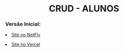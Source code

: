 <h1 align="center">CRUD - ALUNOS </h1>

<h3 align="left">Versão Inicial:</h3>


<a href="https://aprendendoreactcrud.netlify.app/"><li align="left">Site no NetFly</li></a>




<a href="https://aprendendo-react-crud-mc5y3ebjt-mateus-santos-projects-60ed9e5a.vercel.app"><li align="left">Site no Vercel</li></a>
